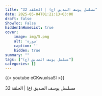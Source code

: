 ```yaml
---
title: "مسلسل يوسف الصديق (ع) | الحلقة 32"
date: 2025-05-04T01:21:13+03:00
draft: false
ShowToc: False
hiddenInHomeList: true
cover:
    image: img/5.png
    alt: 'صورة'
    caption: ''
    hidden: true
summary: ""
tags: ["مسلسل يوسف الصديق (ع)"]
categories: []
---
```


{{< youtube eCKwuxlsaSI >}}  
 <br>
مسلسل يوسف الصديق (ع) | الحلقة 32